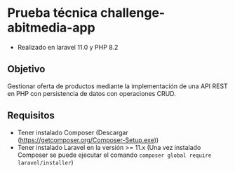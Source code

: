 # Prueba técnica challenge-abitmedia-app
* Realizado en laravel 11.0 y PHP 8.2

## Objetivo

Gestionar oferta de productos mediante la implementación de una API REST en PHP con persistencia de datos con operaciones CRUD.

## Requisitos

* Tener instalado Composer (Descargar (https://getcomposer.org/Composer-Setup.exe))
* Tener instalado Laravel en la versión >= 11.x (Una vez instalado Composer se puede ejecutar el comando `composer global require laravel/installer`)

